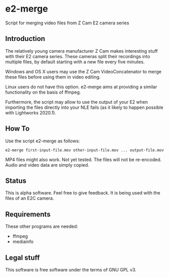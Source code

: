 # e2-merge
Script for merging video files from Z Cam E2 camera series

## Introduction

The relatively young camera manufacturer Z Cam makes interesting stuff with their E2 camera series. 
These cameras split their recordings into multiple files, by default starting with a new file every
five minutes.

Windows and OS X users may use the Z Cam VideoConcatenator to merge these files before using them in video editing.

Linux users do not have this option. e2-merge aims at providing a similar functionality on the basis of ffmpeg.

Furthermore, the script may allow to use the output of your E2 when importing the files directly into your NLE fails (as it likely to happen possible with Lightworks 2020.1).

## How To

Use the script e2-merge as follows:

`e2-merge first-input-file.mov other-input-file.mov ... output-file.mov`

MP4 files might also work. Not yet tested. The files will not be re-encoded. Audio and video data are simply copied.


## Status

This is alpha software. Feel free to give feedback. It is being used with the files of an E2C camera.

## Requirements

These other programs are needed:

* ffmpeg
* mediainfo


## Legal stuff

This software is free software under the terms of GNU GPL v3.

